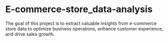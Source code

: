 # E-commerce-store_data-analysis
The goal of this project is to extract valuable insights from e-commerce store data to optimize business operations, enhance customer experience, and drive sales growth. 
